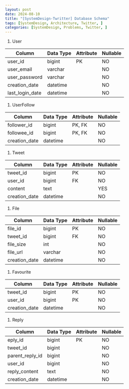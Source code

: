 ```yaml
---
layout: post
date: 2024-08-10
title: "[SystemDesign-Twritter] Database Schema"
tags: [SystemDesign, Architecture, Twitter, ]
categories: [SystemDesign, Problems, Twitter, ]
---
```


1. User

| Column          | Data Type | Attribute | Nullable |
| --------------- | --------- | --------- | -------- |
| user_id         | bigint    | PK        | NO       |
| user_email      | varchar   |           | NO       |
| user_password   | varchar   |           | NO       |
| creation_date   | datetime  |           | NO       |
| last_login_date | datetime  |           | NO       |

1. UserFollow

| Column        | Data Type | Attribute | Nullable |
| ------------- | --------- | --------- | -------- |
| follower_id   | bigint    | PK, FK    | NO       |
| followee_id   | bigint    | PK, FK    | NO       |
| creation_date | datetime  |           | NO       |

1. Tweet

| Column        | Data Type | Attribute | Nullable |
| ------------- | --------- | --------- | -------- |
| tweet_id      | bigint    | PK        | NO       |
| user_id       | bigint    | FK        | NO       |
| content       | text      |           | YES      |
| creation_date | datetime  |           | NO       |

1. File

| Column        | Data Type | Attribute | Nullable |
| ------------- | --------- | --------- | -------- |
| file_id       | bigint    | PK        | NO       |
| tweet_id      | bigint    | FK        | NO       |
| file_size     | int       |           | NO       |
| file_url      | varchar   |           | NO       |
| creation_date | datetime  |           | NO       |

1. Favourite

| Column        | Data Type | Attribute | Nullable |
| ------------- | --------- | --------- | -------- |
| tweet_id      | bigint    | PK        | NO       |
| user_id       | bigint    | PK        | NO       |
| creation_date | datetime  |           | NO       |

1. Reply

| Column          | Data Type | Attribute | Nullable |
| --------------- | --------- | --------- | -------- |
| eply_id         | bigint    | PK        | NO       |
| tweet_id        | bigint    |           | NO       |
| parent_reply_id | bigint    |           | NO       |
| user_id         | bigint    |           | NO       |
| reply_content   | text      |           | NO       |
| creation_date   | datetime  |           | NO       |

